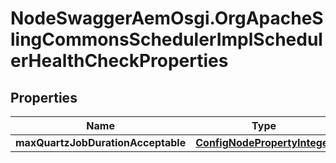# NodeSwaggerAemOsgi.OrgApacheSlingCommonsSchedulerImplSchedulerHealthCheckProperties

## Properties

Name | Type | Description | Notes
------------ | ------------- | ------------- | -------------
**maxQuartzJobDurationAcceptable** | [**ConfigNodePropertyInteger**](ConfigNodePropertyInteger.md) |  | [optional] 


